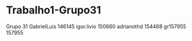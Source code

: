 # Trabalho1-Grupo31

Grupo 31
  GabrielLuis   146145
  igor.livio    150660
  adrianothd    154468
  gr157955      157955
